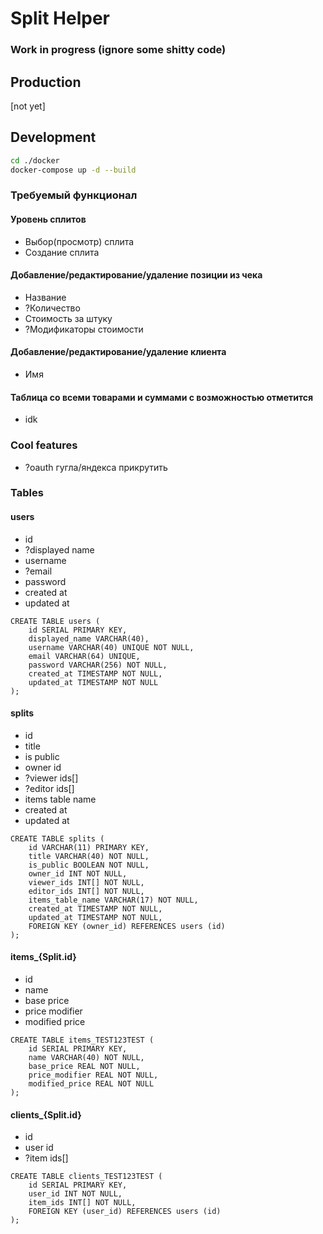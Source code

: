 # Split Helper

### Work in progress (ignore some shitty code)

## Production

[not yet]

## Development

```bash
cd ./docker
docker-compose up -d --build
```

### Требуемый функционал

#### Уровень сплитов
- Выбор(просмотр) сплита
- Создание сплита

#### Добавление/редактирование/удаление позиции из чека
- Название
- ?Количество
- Стоимость за штуку
- ?Модификаторы стоимости

#### Добавление/редактирование/удаление клиента
- Имя

#### Таблица со всеми товарами и суммами с возможностью отметится
- idk

### Cool features
- ?oauth гугла/яндекса прикрутить

### Tables

#### users
- id
- ?displayed name
- username
- ?email
- password
- created at
- updated at

```postgresql
CREATE TABLE users (
    id SERIAL PRIMARY KEY,
    displayed_name VARCHAR(40),
    username VARCHAR(40) UNIQUE NOT NULL,
    email VARCHAR(64) UNIQUE,
    password VARCHAR(256) NOT NULL,
    created_at TIMESTAMP NOT NULL,
    updated_at TIMESTAMP NOT NULL
);
```

#### splits
- id
- title
- is public
- owner id
- ?viewer ids[]
- ?editor ids[]
- items table name
- created at
- updated at

```postgresql
CREATE TABLE splits (
    id VARCHAR(11) PRIMARY KEY,
    title VARCHAR(40) NOT NULL,
    is_public BOOLEAN NOT NULL,
    owner_id INT NOT NULL,
    viewer_ids INT[] NOT NULL,
    editor_ids INT[] NOT NULL,
    items_table_name VARCHAR(17) NOT NULL,
    created_at TIMESTAMP NOT NULL,
    updated_at TIMESTAMP NOT NULL,
    FOREIGN KEY (owner_id) REFERENCES users (id)
);
```

#### items_{Split.id}
- id
- name
- base price
- price modifier
- modified price

```postgresql
CREATE TABLE items_TEST123TEST (
    id SERIAL PRIMARY KEY,
    name VARCHAR(40) NOT NULL,
    base_price REAL NOT NULL,
    price_modifier REAL NOT NULL,
    modified_price REAL NOT NULL
);
```

#### clients_{Split.id}
- id
- user id
- ?item ids[]

```postgresql
CREATE TABLE clients_TEST123TEST (
    id SERIAL PRIMARY KEY,
    user_id INT NOT NULL,
    item_ids INT[] NOT NULL,
    FOREIGN KEY (user_id) REFERENCES users (id)
);
```
